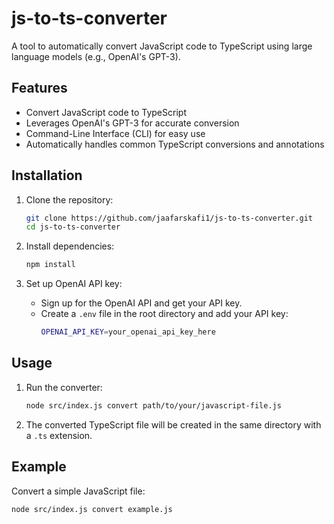 # js-to-ts-converter

A tool to automatically convert JavaScript code to TypeScript using large language models (e.g., OpenAI's GPT-3).

## Features

- Convert JavaScript code to TypeScript
- Leverages OpenAI's GPT-3 for accurate conversion
- Command-Line Interface (CLI) for easy use
- Automatically handles common TypeScript conversions and annotations

## Installation

1. Clone the repository:

   ```sh
   git clone https://github.com/jaafarskafi1/js-to-ts-converter.git
   cd js-to-ts-converter
   ```

2. Install dependencies:

   ```sh
   npm install
   ```

3. Set up OpenAI API key:
   - Sign up for the OpenAI API and get your API key.
   - Create a `.env` file in the root directory and add your API key:
     ```sh
     OPENAI_API_KEY=your_openai_api_key_here
     ```

## Usage

1. Run the converter:

   ```sh
   node src/index.js convert path/to/your/javascript-file.js
   ```

2. The converted TypeScript file will be created in the same directory with a `.ts` extension.

## Example

Convert a simple JavaScript file:

```sh
node src/index.js convert example.js
```
